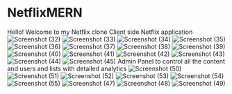 # NetflixMERN
Hello!
Welcome to my Netflix clone
Client side Netflix application
![Screenshot (32)](https://user-images.githubusercontent.com/101965527/233336463-efe78c97-fabe-450d-88d9-8dde0d6ba8b1.png)
![Screenshot (33)](https://user-images.githubusercontent.com/101965527/233336482-f3cea41b-5b1c-4a94-a241-823547cf5eeb.png)
![Screenshot (34)](https://user-images.githubusercontent.com/101965527/233336490-f40fbcdf-2020-4987-99a4-37ad3ae3342c.png)
![Screenshot (35)](https://user-images.githubusercontent.com/101965527/233336494-456b58d9-f59b-47d6-913d-e508d2576f2c.png)
![Screenshot (36)](https://user-images.githubusercontent.com/101965527/233336500-5b52a1db-bb1c-4e56-a23e-ad3e5440e83a.png)
![Screenshot (37)](https://user-images.githubusercontent.com/101965527/233336508-0838adcd-ee85-4c87-9af7-20c6b246b5e7.png)
![Screenshot (38)](https://user-images.githubusercontent.com/101965527/233336515-fd78639e-975e-429c-9f26-9fee02e8a37e.png)
![Screenshot (39)](https://user-images.githubusercontent.com/101965527/233336521-c0cccf23-1bd3-49ae-844f-fa4ca6f017e3.png)
![Screenshot (40)](https://user-images.githubusercontent.com/101965527/233336530-f93efce2-7fce-4ec1-a251-dc56113e8604.png)
![Screenshot (41)](https://user-images.githubusercontent.com/101965527/233336533-17e55e53-0f47-4833-8366-57d3dd24999a.png)
![Screenshot (42)](https://user-images.githubusercontent.com/101965527/233336537-1d838cba-8a33-4ac1-897c-43b2d3c55bca.png)
![Screenshot (43)](https://user-images.githubusercontent.com/101965527/233336541-cf06e0a0-0268-41ee-ad69-3068057994ae.png)
![Screenshot (44)](https://user-images.githubusercontent.com/101965527/233336551-5073c540-c927-42c7-a308-3dc40b813fe6.png)
![Screenshot (45)](https://user-images.githubusercontent.com/101965527/233336562-4a778bb5-be99-4d45-a88c-af87ac27d6c6.png)
Admin Panel to control all the content and users and lists with detailed analytics
![Screenshot (50)](https://user-images.githubusercontent.com/101965527/233339108-8af27f83-411e-424e-9c7e-6e9810b836e1.png)
![Screenshot (51)](https://user-images.githubusercontent.com/101965527/233339129-4ee41171-c5a3-416a-b4f0-d17a51f263c6.png)
![Screenshot (52)](https://user-images.githubusercontent.com/101965527/233339132-b25c8118-ed2d-45cc-9b1f-9ba3fa1108e5.png)
![Screenshot (53)](https://user-images.githubusercontent.com/101965527/233339137-1ef39e0f-b427-41c6-ba36-ba00106a5483.png)
![Screenshot (54)](https://user-images.githubusercontent.com/101965527/233339142-e0e4285c-efaf-4b4a-a20d-2af0026d7a01.png)
![Screenshot (55)](https://user-images.githubusercontent.com/101965527/233339145-3d75fe7c-75c3-4df5-97a0-2ff73b46e39e.png)
![Screenshot (47)](https://user-images.githubusercontent.com/101965527/233339149-0ac3c6a8-9251-44d8-8a2a-34a11a311a7d.png)
![Screenshot (48)](https://user-images.githubusercontent.com/101965527/233339153-9969302b-ff6e-466e-a391-080c00120427.png)
![Screenshot (49)](https://user-images.githubusercontent.com/101965527/233339155-1457812c-4166-45a6-8342-8f1016895587.png)

